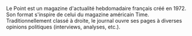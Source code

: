 
Le Point est un magazine d'actualité hebdomadaire français créé en 1972.
Son format s'inspire de celui du magazine américain Time.
Traditionnellement classé à droite, le journal ouvre ses pages à diverses opinions politiques (interviews, analyses, etc.).

